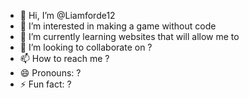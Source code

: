 - 👋 Hi, I’m @Liamforde12
- 👀 I’m interested in making a game without code
- 🌱 I’m currently learning websites that will allow me to
- 💞️ I’m looking to collaborate on ?
- 📫 How to reach me ?
- 😄 Pronouns: ?
- ⚡ Fun fact: ?

<!---
Liamforde12/Liamforde12 is a ✨ special ✨ repository because its `README.md` (this file) appears on your GitHub profile.

You can click the Preview link to take a look at your changes.
--->
